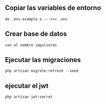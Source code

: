 ## Copiar las variables de entorno
    de .env.example a --->>> .env

## Crear base de datos
    con el nombre impulsores

## Ejecutar las migraciones
    php artisan migrate:refresh --seed

## ejecutar el jwt
    php artisan jwt:secret